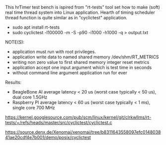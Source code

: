 
This hrTimer test bench is ispired from "rt-tests" tool set how to make (soft) real time
thread system into Linux application. Hearth of timing scheduler thread function is quite
similar as in "cyclictest" application.

- sudo apt install rt-tests
- sudo cyclictest -l100000 -m -S -p90 -i1000 -h1000 -q > output.txt

NOTE(S):
- application must run with root privileges.
- application write data to named shared memory /dev/shm/RT_METRICS
- writing non zero value to first shared memory integer reset metrics
- application accept one input argument which is test time in seconds
- without command line argument application run for ever

Results:
- BeagleBone AI average latency < 20 us (worst case typically < 50 us), dual core 1.5GHz
- Raspberry  PI average latency < 60 us (worst case typically < 1 ms), single core 700 MHz

https://kernel.googlesource.com/pub/scm/linux/kernel/git/clrkwllms/rt-tests/+/refs/heads/master/src/cyclictest/cyclictest.c

https://source.denx.de/Xenomai/xenomai/tree/b8311643558097efc014803841ae20cdf4e7b001/demo/posix/cyclictest
